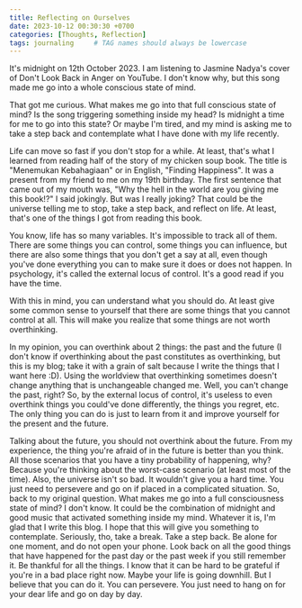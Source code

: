 ```yaml
---
title: Reflecting on Ourselves
date: 2023-10-12 00:30:30 +0700
categories: [Thoughts, Reflection]
tags: journaling     # TAG names should always be lowercase
---
```


It's midnight on 12th October 2023. I am listening to Jasmine Nadya's cover of Don't Look Back in Anger on YouTube. I don't know why, but this song made me go into a whole conscious state of mind. 

That got me curious. What makes me go into that full conscious state of mind? Is the song triggering something inside my head? Is midnight a time for me to go into this state? Or maybe I'm tired, and my mind is asking me to take a step back and contemplate what I have done with my life recently.

Life can move so fast if you don't stop for a while. At least, that's what I learned from reading half of the story of my chicken soup book. The title is "Menemukan Kebahagiaan" or in English, "Finding Happiness". It was a present from my friend to me on my 19th birthday. The first sentence that came out of my mouth was, "Why the hell in the world are you giving me this book!?" I said jokingly. But was I really joking? That could be the universe telling me to stop, take a step back, and reflect on life. At least, that's one of the things I got from reading this book.

You know, life has so many variables. It's impossible to track all of them. There are some things you can control, some things you can influence, but there are also some things that you don't get a say at all, even though you've done everything you can to make sure it does or does not happen. In psychology, it's called the external locus of control. It's a good read if you have the time.

With this in mind, you can understand what you should do. At least give some common sense to yourself that there are some things that you cannot control at all. This will make you realize that some things are not worth overthinking.

In my opinion, you can overthink about 2 things: the past and the future (I don't know if overthinking about the past constitutes as overthinking, but this is my blog; take it with a grain of salt because I write the things that I want here :D). Using the worldview that overthinking sometimes doesn't change anything that is unchangeable changed me. Well, you can't change the past, right? So, by the external locus of control, it's useless to even overthink things you could've done differently, the things you regret, etc. The only thing you can do is just to learn from it and improve yourself for the present and the future. 

Talking about the future, you should not overthink about the future. From my experience, the thing you're afraid of in the future is better than you think. All those scenarios that you have a tiny probability of happening, why? Because you're thinking about the worst-case scenario (at least most of the time). Also, the universe isn't so bad. It wouldn't give you a hard time. You just need to persevere and go on if placed in a complicated situation.
So, back to my original question. What makes me go into a full consciousness state of mind? I don't know. It could be the combination of midnight and good music that activated something inside my mind. Whatever it is, I'm glad that I write this blog. I hope that this will give you something to contemplate. Seriously, tho, take a break. Take a step back. Be alone for one moment, and do not open your phone. Look back on all the good things that have happened for the past day or the past week if you still remember it. Be thankful for all the things. I know that it can be hard to be grateful if you're in a bad place right now. Maybe your life is going downhill. But I believe that you can do it. You can persevere. You just need to hang on for your dear life and go on day by day.